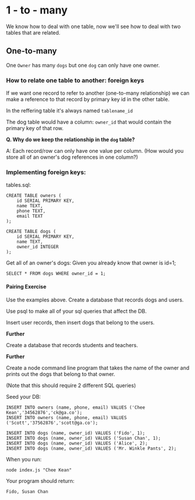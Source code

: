# 1 - to - many

We know how to deal with one table, now we'll see how to deal with two tables that are related.

## One-to-many

One `Owner` has many `dogs` but one `dog` can only have one owner.

### How to relate one table to another: foreign keys

If we want one record to refer to another \(one-to-many relationship\) we can make a reference to that record by primary key id in the other table.

In the reffering table it's always named `tablename_id`

The dog table would have a column: `owner_id` that would contain the primary key of that row.

**Q. Why do we keep the relationship in the `dog` table?**

A: Each record/row can only have one value per column. \(How would you store all of an owner's dog references in one column?\)

### Implementing foreign keys:

tables.sql:

```text
CREATE TABLE owners (
    id SERIAL PRIMARY KEY,
    name TEXT,
    phone TEXT,
    email TEXT
);

CREATE TABLE dogs (
    id SERIAL PRIMARY KEY,
    name TEXT,
    owner_id INTEGER
);
```

Get all of an owner's dogs: Given you already know that owner is id=1;

```text
SELECT * FROM dogs WHERE owner_id = 1;
```

#### Pairing Exercise

Use the examples above. Create a database that records dogs and users.

Use psql to make all of your sql queries that affect the DB.

Insert user records, then insert dogs that belong to the users.

**Further**

Create a database that records students and teachers.

**Further**

Create a node command line program that takes the name of the owner and prints out the dogs that belong to that owner.

\(Note that this should require 2 different SQL queries\)

Seed your DB:

```text
INSERT INTO owners (name, phone, email) VALUES ('Chee Kean','34562876','ck@ga.co');
INSERT INTO owners (name, phone, email) VALUES ('Scott','37562876','scott@ga.co');

INSERT INTO dogs (name, owner_id) VALUES ('Fido', 1);
INSERT INTO dogs (name, owner_id) VALUES ('Susan Chan', 1);
INSERT INTO dogs (name, owner_id) VALUES ('Alice', 2);
INSERT INTO dogs (name, owner_id) VALUES ('Mr. Winkle Pants', 2);
```

When you run:

```text
node index.js "Chee Kean"
```

Your program should return:

```text
Fido, Susan Chan
```

